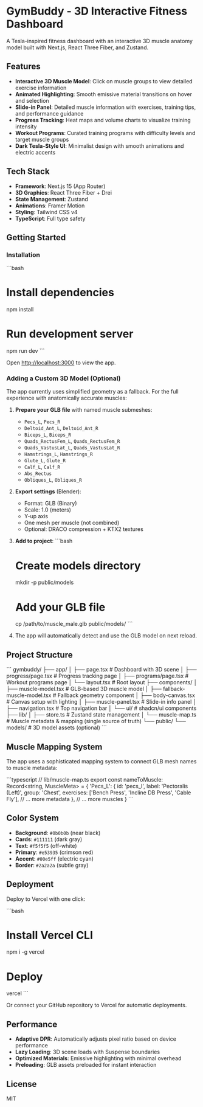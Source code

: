 # GymBuddy - 3D Interactive Fitness Dashboard

A Tesla-inspired fitness dashboard with an interactive 3D muscle anatomy model built with Next.js, React Three Fiber, and Zustand.

## Features

- **Interactive 3D Muscle Model**: Click on muscle groups to view detailed exercise information
- **Animated Highlighting**: Smooth emissive material transitions on hover and selection
- **Slide-in Panel**: Detailed muscle information with exercises, training tips, and performance guidance
- **Progress Tracking**: Heat maps and volume charts to visualize training intensity
- **Workout Programs**: Curated training programs with difficulty levels and target muscle groups
- **Dark Tesla-Style UI**: Minimalist design with smooth animations and electric accents

## Tech Stack

- **Framework**: Next.js 15 (App Router)
- **3D Graphics**: React Three Fiber + Drei
- **State Management**: Zustand
- **Animations**: Framer Motion
- **Styling**: Tailwind CSS v4
- **TypeScript**: Full type safety

## Getting Started

### Installation

\`\`\`bash
# Install dependencies
npm install

# Run development server
npm run dev
\`\`\`

Open [http://localhost:3000](http://localhost:3000) to view the app.

### Adding a Custom 3D Model (Optional)

The app currently uses simplified geometry as a fallback. For the full experience with anatomically accurate muscles:

1. **Prepare your GLB file** with named muscle submeshes:
   - `Pecs_L`, `Pecs_R`
   - `Deltoid_Ant_L`, `Deltoid_Ant_R`
   - `Biceps_L`, `Biceps_R`
   - `Quads_RectusFem_L`, `Quads_RectusFem_R`
   - `Quads_VastusLat_L`, `Quads_VastusLat_R`
   - `Hamstrings_L`, `Hamstrings_R`
   - `Glute_L`, `Glute_R`
   - `Calf_L`, `Calf_R`
   - `Abs_Rectus`
   - `Obliques_L`, `Obliques_R`

2. **Export settings** (Blender):
   - Format: GLB (Binary)
   - Scale: 1.0 (meters)
   - Y-up axis
   - One mesh per muscle (not combined)
   - Optional: DRACO compression + KTX2 textures

3. **Add to project**:
   \`\`\`bash
   # Create models directory
   mkdir -p public/models
   
   # Add your GLB file
   cp /path/to/muscle_male.glb public/models/
   \`\`\`

4. The app will automatically detect and use the GLB model on next reload.

## Project Structure

\`\`\`
gymbuddy/
├── app/
│   ├── page.tsx              # Dashboard with 3D scene
│   ├── progress/page.tsx     # Progress tracking page
│   ├── programs/page.tsx     # Workout programs page
│   └── layout.tsx            # Root layout
├── components/
│   ├── muscle-model.tsx      # GLB-based 3D muscle model
│   ├── fallback-muscle-model.tsx # Fallback geometry component
│   ├── body-canvas.tsx       # Canvas setup with lighting
│   ├── muscle-panel.tsx      # Slide-in info panel
│   ├── navigation.tsx        # Top navigation bar
│   └── ui/                   # shadcn/ui components
├── lib/
│   ├── store.ts              # Zustand state management
│   └── muscle-map.ts         # Muscle metadata & mapping (single source of truth)
└── public/
    └── models/               # 3D model assets (optional)
\`\`\`

## Muscle Mapping System

The app uses a sophisticated mapping system to connect GLB mesh names to muscle metadata:

\`\`\`typescript
// lib/muscle-map.ts
export const nameToMuscle: Record<string, MuscleMeta> = {
  'Pecs_L': {
    id: 'pecs_l',
    label: 'Pectoralis (Left)',
    group: 'Chest',
    exercises: ['Bench Press', 'Incline DB Press', 'Cable Fly'],
    // ... more metadata
  },
  // ... more muscles
}
\`\`\`

## Color System

- **Background**: `#0b0b0b` (near black)
- **Cards**: `#111111` (dark gray)
- **Text**: `#f5f5f5` (off-white)
- **Primary**: `#e53935` (crimson red)
- **Accent**: `#00e5ff` (electric cyan)
- **Border**: `#2a2a2a` (subtle gray)

## Deployment

Deploy to Vercel with one click:

\`\`\`bash
# Install Vercel CLI
npm i -g vercel

# Deploy
vercel
\`\`\`

Or connect your GitHub repository to Vercel for automatic deployments.

## Performance

- **Adaptive DPR**: Automatically adjusts pixel ratio based on device performance
- **Lazy Loading**: 3D scene loads with Suspense boundaries
- **Optimized Materials**: Emissive highlighting with minimal overhead
- **Preloading**: GLB assets preloaded for instant interaction

## License

MIT
